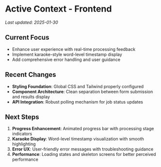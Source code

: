 # Active Context - Frontend

_Last updated: 2025-01-30_

## Current Focus
- Enhance user experience with real-time processing feedback
- Implement karaoke-style word-level timestamp display
- Add comprehensive error handling and user guidance

## Recent Changes
- **Styling Foundation**: Global CSS and Tailwind properly configured
- **Component Architecture**: Clean separation between form submission and results display
- **API Integration**: Robust polling mechanism for job status updates

## Next Steps
1. **Progress Enhancement**: Animated progress bar with processing stage indicators
2. **Karaoke Display**: Word-level timestamp visualization with smooth highlighting
3. **Error UX**: User-friendly error messages with troubleshooting guidance
4. **Performance**: Loading states and skeleton screens for better perceived performance 
